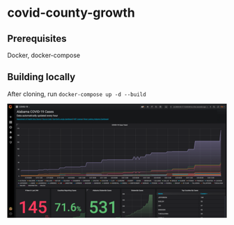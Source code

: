 # covid-county-growth

## Prerequisites
Docker, docker-compose

## Building locally
After cloning, run `docker-compose up -d --build` 

![Screenshot](https://github.com/chodges15/covid-county-growth/raw/master/image.png)
